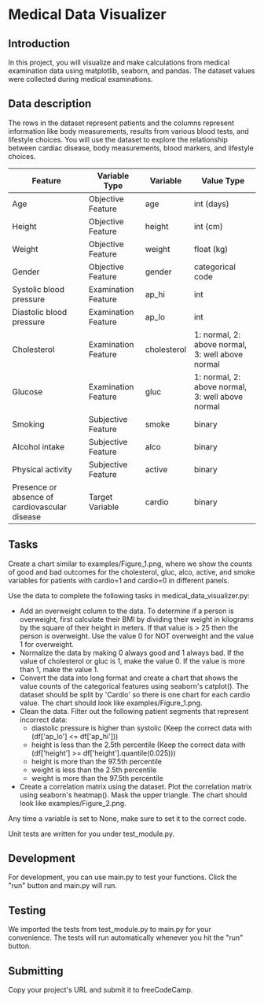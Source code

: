 # Medical Data Visualizer

## Introduction

In this project, you will visualize and make calculations from medical examination data using matplotlib, seaborn, and pandas. The dataset values were collected during medical examinations.

## Data description

The rows in the dataset represent patients and the columns represent information like body measurements, results from various blood tests, and lifestyle choices. You will use the dataset to explore the relationship between cardiac disease, body measurements, blood markers, and lifestyle choices.

| Feature  | Variable Type  | Variable  | Value Type  |
|--- |--- |--- |--- |
| Age  | Objective Feature  | age  | int (days)  |
| Height  | Objective Feature  | height  | int (cm)  |
| Weight  | Objective Feature  | weight  | float (kg)  |
| Gender  | Objective Feature  | gender  | categorical code  |
| Systolic blood pressure  | Examination Feature  | ap_hi  | int  |
| Diastolic blood pressure  | Examination Feature  | ap_lo  | int  |
| Cholesterol  | Examination Feature  | cholesterol  | 1: normal, 2: above normal, 3: well above normal  |
| Glucose  | Examination Feature  | gluc  | 1: normal, 2: above normal, 3: well above normal  |
| Smoking  | Subjective Feature  | smoke  | binary  |
| Alcohol intake  | Subjective Feature  | alco  | binary  |
| Physical activity  | Subjective Feature  | active  | binary  |
| Presence or absence of cardiovascular disease  | Target Variable  | cardio  | binary  |

## Tasks

Create a chart similar to examples/Figure_1.png, where we show the counts of good and bad outcomes for the cholesterol, gluc, alco, active, and smoke variables for patients with cardio=1 and cardio=0 in different panels.

Use the data to complete the following tasks in medical_data_visualizer.py:

* Add an overweight column to the data. To determine if a person is overweight, first calculate their BMI by dividing their weight in kilograms by the square of their height in meters. If that value is > 25 then the person is overweight. Use the value 0 for NOT overweight and the value 1 for overweight.
* Normalize the data by making 0 always good and 1 always bad. If the value of cholesterol or gluc is 1, make the value 0. If the value is more than 1, make the value 1.
* Convert the data into long format and create a chart that shows the value counts of the categorical features using seaborn's catplot(). The dataset should be split by 'Cardio' so there is one chart for each cardio value. The chart should look like examples/Figure_1.png.
* Clean the data. Filter out the following patient segments that represent incorrect data:
  * diastolic pressure is higher than systolic (Keep the correct data with (df['ap_lo'] <= df['ap_hi']))
  * height is less than the 2.5th percentile (Keep the correct data with (df['height'] >= df['height'].quantile(0.025)))
  * height is more than the 97.5th percentile
  * weight is less than the 2.5th percentile
  * weight is more than the 97.5th percentile
* Create a correlation matrix using the dataset. Plot the correlation matrix using seaborn's heatmap(). Mask the upper triangle. The chart should look like examples/Figure_2.png.

Any time a variable is set to None, make sure to set it to the correct code.

Unit tests are written for you under test_module.py.

## Development

For development, you can use main.py to test your functions. Click the "run" button and main.py will run.

## Testing

We imported the tests from test_module.py to main.py for your convenience. The tests will run automatically whenever you hit the "run" button.

## Submitting

Copy your project's URL and submit it to freeCodeCamp.
